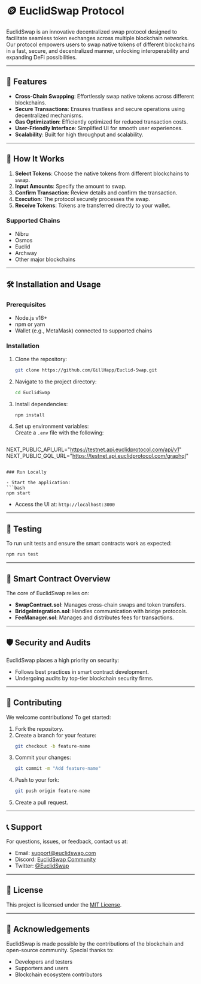 # 🪙 EuclidSwap Protocol  

EuclidSwap is an innovative decentralized swap protocol designed to facilitate seamless token exchanges across multiple blockchain networks. Our protocol empowers users to swap native tokens of different blockchains in a fast, secure, and decentralized manner, unlocking interoperability and expanding DeFi possibilities.  

---

## 🚀 **Features**  

- **Cross-Chain Swapping**: Effortlessly swap native tokens across different blockchains.  
- **Secure Transactions**: Ensures trustless and secure operations using decentralized mechanisms.  
- **Gas Optimization**: Efficiently optimized for reduced transaction costs.  
- **User-Friendly Interface**: Simplified UI for smooth user experiences.  
- **Scalability**: Built for high throughput and scalability.  

---

## 🔧 **How It Works**  

1. **Select Tokens**: Choose the native tokens from different blockchains to swap.  
2. **Input Amounts**: Specify the amount to swap.  
3. **Confirm Transaction**: Review details and confirm the transaction.  
4. **Execution**: The protocol securely processes the swap.  
5. **Receive Tokens**: Tokens are transferred directly to your wallet.  

### Supported Chains  

- Nibru
- Osmos
- Euclid
- Archway 
- Other major blockchains  

---

## 🛠️ **Installation and Usage**  

### Prerequisites  

- Node.js v16+  
- npm or yarn  
- Wallet (e.g., MetaMask) connected to supported chains  

### Installation  

1. Clone the repository:  
   ```bash  
   git clone https://github.com/GillHapp/Euclid-Swap.git 
   ```  

2. Navigate to the project directory:  
   ```bash  
   cd EuclidSwap  
   ```  

3. Install dependencies:  
   ```bash  
   npm install  
   ```  

4. Set up environment variables:  
   Create a `.env` file with the following:  
   ```env  
  NEXT_PUBLIC_API_URL="https://testnet.api.euclidprotocol.com/api/v1"
  NEXT_PUBLIC_GQL_URL="https://testnet.api.euclidprotocol.com/graphql"
   ```

### Run Locally  

- Start the application:  
  ```bash  
  npm start  
  ```  

- Access the UI at: `http://localhost:3000`  

---

## 📝 **Testing**  

To run unit tests and ensure the smart contracts work as expected:  

```bash  
npm run test  
```  

---

## 📜 **Smart Contract Overview**  

The core of EuclidSwap relies on:  

- **SwapContract.sol**: Manages cross-chain swaps and token transfers.  
- **BridgeIntegration.sol**: Handles communication with bridge protocols.  
- **FeeManager.sol**: Manages and distributes fees for transactions.  

---

## 🛡️ **Security and Audits**  

EuclidSwap places a high priority on security:  

- Follows best practices in smart contract development.  
- Undergoing audits by top-tier blockchain security firms.  

---

## 🤝 **Contributing**  

We welcome contributions! To get started:  

1. Fork the repository.  
2. Create a branch for your feature:  
   ```bash  
   git checkout -b feature-name  
   ```  
3. Commit your changes:  
   ```bash  
   git commit -m "Add feature-name"  
   ```  
4. Push to your fork:  
   ```bash  
   git push origin feature-name  
   ```  
5. Create a pull request.  

---

## 📞 **Support**  

For questions, issues, or feedback, contact us at:  

- Email: [support@euclidswap.com](mailto:support@euclidswap.com)  
- Discord: [EuclidSwap Community](https://discord.com/invite/your-invite-link)  
- Twitter: [@EuclidSwap](https://twitter.com/EuclidSwap)  

---

## 📄 **License**  

This project is licensed under the [MIT License](LICENSE).  

---

## 🌟 **Acknowledgements**  

EuclidSwap is made possible by the contributions of the blockchain and open-source community. Special thanks to:  

- Developers and testers  
- Supporters and users  
- Blockchain ecosystem contributors  

